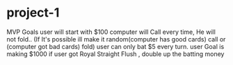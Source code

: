 # project-1

[](https://media.git.generalassemb.ly/user/42802/files/f88d6f6a-f20f-42c9-afaa-91266f6b518f)
MVP Goals
user will start with $100
computer will Call every time, He will not fold.. (If It's possible ill make it random(computer has good cards) call or (computer got bad cards) fold)
user can only bat $5 every turn.
user Goal is making $1000
if user got Royal Straight Flush , double up the batting money
